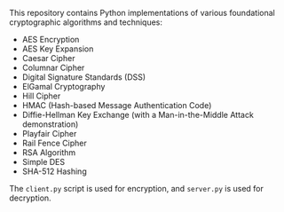 This repository contains Python implementations of various foundational cryptographic algorithms and techniques:

- AES Encryption  
- AES Key Expansion  
- Caesar Cipher  
- Columnar Cipher  
- Digital Signature Standards (DSS)  
- ElGamal Cryptography  
- Hill Cipher  
- HMAC (Hash-based Message Authentication Code)  
- Diffie-Hellman Key Exchange (with a Man-in-the-Middle Attack demonstration)  
- Playfair Cipher  
- Rail Fence Cipher  
- RSA Algorithm  
- Simple DES  
- SHA-512 Hashing  

The `client.py` script is used for encryption, and `server.py` is used for decryption.
